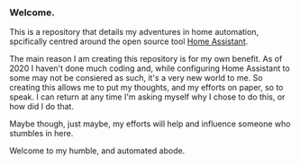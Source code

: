 ### Welcome.

This is a repository that details my adventures in home automation, spcifically centred around the open source tool [Home Assistant](https://www.home-assistant.io/).

The main reason I am creating this repository is for my own benefit.  As of 2020 I haven't done much coding and, while configuring Home Assistant to some may not be consiered as such, it's a very new world to me.
So creating this allows me to put my thoughts, and my efforts on paper, so to speak.  I can return at any time I'm asking myself why I chose to do this, or how did I do that.

Maybe though, just maybe, my efforts will help and influence someone who stumbles in here.

Welcome to my humble, and automated abode.
